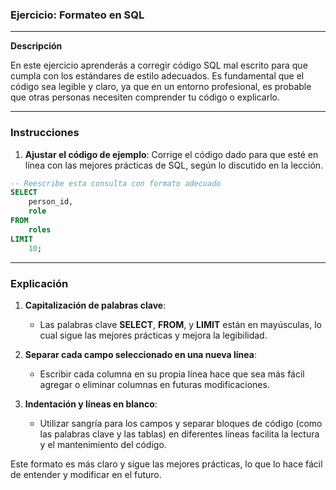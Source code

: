 ### Ejercicio: **Formateo en SQL**

---

**Descripción**

En este ejercicio aprenderás a corregir código SQL mal escrito para que cumpla con los estándares de estilo adecuados. Es fundamental que el código sea legible y claro, ya que en un entorno profesional, es probable que otras personas necesiten comprender tu código o explicarlo.

---

### **Instrucciones**

1. **Ajustar el código de ejemplo**: Corrige el código dado para que esté en línea con las mejores prácticas de SQL, según lo discutido en la lección.

```sql
-- Reescribe esta consulta con formato adecuado
SELECT 
    person_id, 
    role 
FROM 
    roles 
LIMIT 
    10;
```

---

### **Explicación**

1. **Capitalización de palabras clave**: 
   - Las palabras clave **SELECT**, **FROM**, y **LIMIT** están en mayúsculas, lo cual sigue las mejores prácticas y mejora la legibilidad.
   
2. **Separar cada campo seleccionado en una nueva línea**: 
   - Escribir cada columna en su propia línea hace que sea más fácil agregar o eliminar columnas en futuras modificaciones.

3. **Indentación y líneas en blanco**:
   - Utilizar sangría para los campos y separar bloques de código (como las palabras clave y las tablas) en diferentes líneas facilita la lectura y el mantenimiento del código.

Este formato es más claro y sigue las mejores prácticas, lo que lo hace fácil de entender y modificar en el futuro.